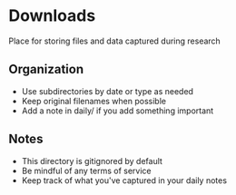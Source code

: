 # Downloads

Place for storing files and data captured during research

## Organization

- Use subdirectories by date or type as needed
- Keep original filenames when possible
- Add a note in daily/ if you add something important

## Notes

- This directory is gitignored by default
- Be mindful of any terms of service
- Keep track of what you've captured in your daily notes
